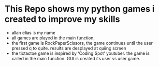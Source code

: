 # This Repo shows my python games i created to improve my skills 

- allan elias is my name
- all games are played in the main function, 
- the first game is RockPaperScissors, the game continues until the user pressed q to quite. results are desplayed at quiing screen
- the tictactoe game is inspired by 'Coding Spot' youtuber. the game is called in the main function. GUI is created its user vs user game.

